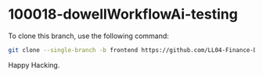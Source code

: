 # 100018-dowellWorkflowAi-testing

To clone this branch, use the following command:

```bash
git clone --single-branch -b frontend https://github.com/LL04-Finance-Dowell/100018-dowellWorkflowAi-testing.git
```
Happy Hacking.
